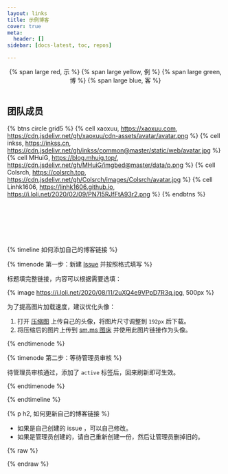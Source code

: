 ```yaml
---
layout: links
title: 示例博客
cover: true
meta:
  header: []
sidebar: [docs-latest, toc, repos]

---
```


<center>
{% span large red, 示 %}
{% span large yellow, 例 %}
{% span large green, 博 %}
{% span large blue, 客 %}
</center>
<br>

## 团队成员

{% btns circle grid5 %}
{% cell xaoxuu, https://xaoxuu.com, https://cdn.jsdelivr.net/gh/xaoxuu/cdn-assets/avatar/avatar.png %}
{% cell inkss, https://inkss.cn, https://cdn.jsdelivr.net/gh/inkss/common@master/static/web/avatar.jpg %}
{% cell MHuiG, https://blog.mhuig.top/, https://cdn.jsdelivr.net/gh/MHuiG/imgbed@master/data/p.png %}
{% cell Colsrch, https://colsrch.top, https://cdn.jsdelivr.net/gh/Colsrch/images/Colsrch/avatar.jpg %}
{% cell Linhk1606, https://linhk1606.github.io, https://i.loli.net/2020/02/09/PN7I5RJfFtA93r2.png %}
{% endbtns %}

<br>
<div class="examples"></div>
<br>


<!-- more -->

<br><br>

{% timeline 如何添加自己的博客链接 %}

{% timenode 第一步：新建 [Issue](https://github.com/volantis-x/examples/issues/) 并按照格式填写 %}

标题填完整链接，内容可以根据需要选填：

{% image https://i.loli.net/2020/08/11/2uXQ4e9VPpD7R3q.jpg, 500px %}

为了提高图片加载速度，建议优化头像：
1. 打开 [压缩图](https://www.yasuotu.com/) 上传自己的头像，将图片尺寸调整到 `192px` 后下载。
2. 将压缩后的图片上传到 [sm.ms 图床](https://sm.ms/) 并使用此图片链接作为头像。

{% endtimenode %}

{% timenode 第二步：等待管理员审核 %}

待管理员审核通过，添加了 `active` 标签后，回来刷新即可生效。

{% endtimenode %}

{% endtimeline %}

{% p h2, 如何更新自己的博客链接 %}

- 如果是自己创建的 issue ，可以自己修改。
- 如果是管理员创建的，请自己重新创建一份，然后让管理员删掉旧的。


{% raw %}
<script>
let issue_cfg = new Object();
issue_cfg.group = ['latest', 'v3', 'v2', 'v1', 'v0'];
issue_cfg.repo = 'https://api.github.com/repos/volantis-x/examples/issues?sort=updated&state=open&page=1&per_page=100&labels=active';
function parseData(data) {
  let groups = new Object();
  if (data.length > 0) {
    for (i = 0; i < data.length; i++) {
      let issue = data[i];
      let lbs = issue.labels;
      if (lbs.length > 0) {
        for (j = 0; j < lbs.length; j++) {
          let lb = lbs[j].name;
          if (issue_cfg.group.includes(lb)) {
            let obj = groups[lb];
            if (obj == undefined) {
              obj = new Object();
              obj.name = lbs[j].description;
              obj.items = [issue];
              groups[lb] = obj;
            } else {
              obj.items.push(issue);
              groups[lb] = obj;
            }
          }
        }
      }
    }
  }
  return groups;
}
function loadExamples() {

  $('div.examples').append('<div class="loading"><i class="fa fa-cog fa-2x fa-spin"></i><p>正在加载...</p></div>');

  $.get(issue_cfg.repo, function(data, status) {
    let dt = parseData(data);
    console.log(status);
    $('div.examples .loading').remove();
    for (i = 0; i < issue_cfg.group.length; i++) {
      let lb = issue_cfg.group[i];
      let groupData = dt[lb];
      if (groupData == undefined) {
        continue;
      }
      $('div.examples').append('<h2>' + groupData.name + '</h2>');
      $('div.examples').append('<div class="btns circle grid5 ' + lb + '"></div>');
      // layout items
      for (j = 0; j < groupData.items.length; j++) {
        let issue = groupData.items[j];
        // get name
        let name = issue.body.match(/name:[^\n]*\n/);
        if (name && name.length > 0) {
          name = name[0].replace(/(name:[\s]*|[\r\n]*)/g,'');
        }
        // get avatar
        let avatar = issue.body.match(/avatar:[^\n]*\n/);
        if (avatar && avatar.length > 0) {
          avatar = avatar[0].replace(/(avatar:[\s]*|[\r\n]*)/g,'');
        }

        // get tags
        let tags = issue.body.match(/tags:[^\n]*\n/);
        if (tags && tags.length > 0) {
          tags = tags[0].replace(/(tags:[\s]*|[\r\n]*)/g,'');
          tags = tags.replace(/(\[|\])*/g,'').replace(/,\ */g,',');
          tags = tags.split(',');
          tags = "#" + tags.join(" #");
        }

        // get desc
        let desc = issue.body.match(/desc:[^\n]*\n/);
        if (desc && desc.length > 0) {
          desc = desc[0].replace(/(desc:[\s]*|[\r\n]*)/g,'');
          desc = 'title = "' + desc + '"';
        } else {
          desc = '';
        }

        let imgTag = '';
        if (avatar.length > 0) {
          imgTag = '<img no-lazy src="' + avatar + '">';
        } else {
          imgTag = '<img src="https://cdn.jsdelivr.net/gh/xaoxuu/cdn-assets/placeholder/c617bfd2497fcea598e621413e315c368f8d8e.svg">';
        }
        let tagsTag = '<p>' + tags + '</p>';
        let aTag = '<a class="button" target="_blank"' + desc + 'href="' + issue.title + '">' + imgTag + name + tagsTag + '</a>';
        $('div.examples .btns.' + lb).append(aTag);
      }
    }
  });
}

document.addEventListener('DOMContentLoaded', function () {
  loadExamples();
});
loadExamples();
</script>
{% endraw %}
